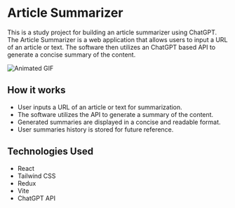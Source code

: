 # Article Summarizer

This is a study project for building an article summarizer using ChatGPT. The Article Summarizer is a web application that allows users to input a URL of an article or text. The software then utilizes an ChatGPT based API to generate a concise summary of the content.


![Animated GIF](https://media.giphy.com/media/v1.Y2lkPTc5MGI3NjExNDM1ZWYxMmU1MGM4NmM3YjFiOTVmNzI0YWJkYTBjMThhNjE1M2ZlYyZlcD12MV9pbnRlcm5hbF9naWZzX2dpZklkJmN0PWc/4ymHwO1IzJ6FmSAU5k/giphy.gif)


## How it works

- User inputs a URL of an article or text for summarization.
- The software utilizes the API to generate a summary of the content.
- Generated summaries are displayed in a concise and readable format.
- User summaries history is stored for future reference.

## Technologies Used

- React
- Tailwind CSS
- Redux
- Vite
- ChatGPT API

